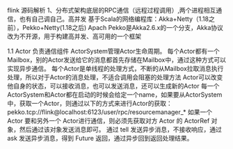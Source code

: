 flink 源码解析
1、分布式架构底层的RPC通信（远程过程调用）,两个进程相互通信，也有自己调自己。高并发
基于Scala的网络编程库：Akka+Netty（1.18之前），Pekko+Netty(1.18之后)
Apach Pekko是Akka2.6.x的一个分支，Akka协议改为不开源，用于构建高并发、高可用的一个框架



1.1 
Actor 负责通信组件 ActorSystem管理Actor生命周期。
每个Actor都有一个Mailbox，别的Actor发送给它的消息都首先存储在Mailbox中，通过这种方式可以实现异步通信。
每个Actor是单线程的处理方式，不断的从Mailbox拉取消息执行处理，所以对于Actor的消息处理，不适合调用会阻塞的处理方法
Actor可以改变他自身的状态，可以接收消息，也可以发送消息，还可以生成新的Actor
每一个ActorSystem和Actor都在启动的时候会给定一个name，如果要从ActorSystem中，获取一个Actor，则通过以下的方式来进行Actor的获取：pekko.tcp://flink@localhost:6123/user/rpc/resourcemanager_*
如果一个 Actor 要和另外一个 Actor进行通信，则必须先获取对方 Actor 的 ActorRef 对象，然后通过该对象发送消息即可。
通过 tell 发送异步消息，不接收响应，通过 ask 发送异步消息，得到 Future 返回，通过异步回到返回处理结果。
